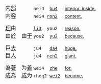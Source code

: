<span id=内></span><!--7080-->
<big>内[部]()　　　</big> <tt> nei4  [bu4]() </tt>　[interior. inside.](https://translate.google.com/?sl=zh&tl=en&text=内部)   
<big>内[容]()　　　</big> <tt> nei4 [roŋ2]() </tt>　[content.](https://translate.google.com/?sl=zh&tl=en&text=内容)

<span id=由></span><!--2840-->
<big>[理]()由　　　</big> <tt> [li3]()  you2 </tt>　[reason.](https://translate.google.com/?sl=zh&tl=en&text=理由)   
<big>由[於]()　由[于]()</big> <tt> you2  [yu2]() </tt>　[because.](https://translate.google.com/?sl=zh&tl=en&text=由于)

<span id=巨></span><!--568-->
<big>巨[大]()　　　</big> <tt> ju4   [da4]() </tt>　[huge.](https://translate.google.com/?sl=zh&tl=en&text=巨大)   
<big>巨[人]()　　　</big> <tt> ju4  [ren2]() </tt>　[giant.](https://translate.google.com/?sl=zh&tl=en&text=巨人)

<span id=為></span><!--为|為 9410-->
<big>為[著]()　为[着]()</big> <tt> wei4  [zhe]() </tt>　[for.](https://translate.google.com/?sl=zh&tl=en&text=为着)   
<big>[成]()為　[成]()为</big> <tt>cheŋ2 [wei2]()</tt>　[become.](https://translate.google.com/?sl=zh&tl=en&text=成为)
